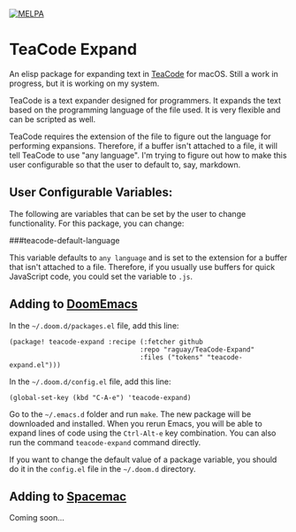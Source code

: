 [![MELPA](https://melpa.org/packages/teacode-expand-badge.svg)](https://melpa.org/#/teacode-expand)


# TeaCode Expand

An elisp package for expanding text in [TeaCode](https://www.apptorium.com/teacode) for macOS. Still a work in progress, but it is working on my system. 

TeaCode is a text expander designed for programmers. It expands the text based on the programming language of the file used. It is very flexible and can be scripted as well.

TeaCode requires the extension of the file to figure out the language for performing expansions. Therefore, if a buffer isn't attached to a file, it will tell TeaCode to use "any language". I'm trying to figure out how to make this user configurable so that the user to default to, say, markdown.

## User Configurable Variables:

The following are variables that can be set by the user to change functionality. For this package, you can change:

###teacode-default-language

This variable defaults to `any language` and is set to the extension for a buffer that isn't attached to a file. Therefore, if you usually use buffers for quick JavaScript code, you could set the variable to `.js`.

## Adding to [DoomEmacs](https://github.com/hlissner/doom-emacs)

In the `~/.doom.d/packages.el` file, add this line:

```elisp
(package! teacode-expand :recipe (:fetcher github
                                 :repo "raguay/TeaCode-Expand"
                                 :files ("tokens" "teacode-expand.el")))
```

In the `~/.doom.d/config.el` file, add this line:

```elisp
(global-set-key (kbd "C-A-e") 'teacode-expand)
```

Go to the `~/.emacs.d` folder and run `make`. The new package will be downloaded and installed. When you rerun Emacs, you will be able to expand lines of code using the `Ctrl-Alt-e` key combination. You can also run the command `teacode-expand` command directly.

If you want to change the default value of a package variable, you should do it in the `config.el` file in the `~/.doom.d` directory.

## Adding to [Spacemac](http://spacemacs.org/)

Coming soon...
